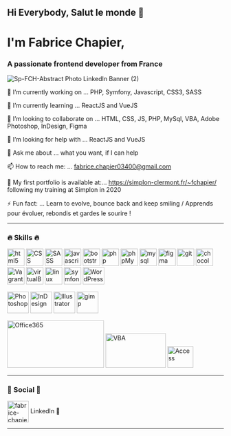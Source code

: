 ## Hi Everybody, Salut le monde 👋

# I'm Fabrice Chapier,

### A passionate frontend developer from France

![Sp-FCH-Abstract Photo LinkedIn Banner (2)](https://user-images.githubusercontent.com/52313745/93642724-d8a62d00-f9fe-11ea-9bd8-93e5d8d4f1ce.png)
<!--
**fabrice-C/fabrice-c** is a ✨ _special_ ✨ repository because its `README.md` (this file) appears on your GitHub profile.

Here are some ideas to get you started:-->

🔭 I’m currently working on ... PHP, Symfony, Javascript, CSS3, SASS

🌱 I’m currently learning ... ReactJS and VueJS

👯 I’m looking to collaborate on ... HTML, CSS, JS, PHP, MySql, VBA, Adobe Photoshop, InDesign, Figma

🤔 I’m looking for help with ... ReactJS and VueJS

💬 Ask me about ... what you want, if I can help

📫 How to reach me: ... fabrice.chapier03400@gmail.com

👀 My first portfolio is available at:... https://simplon-clermont.fr/~fchapier/ 
following my training at Simplon in 2020
<!--- 😄 Pronouns: ... He / Him -->

⚡ Fun fact: ... Learn to evolve, bounce back and keep smiling / Apprends pour évoluer, rebondis et gardes le sourire !

<hr>
<h3 align="left">🔥 Skills 🔥</h3>

<!--- <h4 aligne=left">🔥 Web 🔥<h4> -->
<p Align="Left">
 <img src="https://www.vectorlogo.zone/logos/w3_html5/w3_html5-icon.svg" alt="html5" width="40" height="40"/>
 <img src="https://user-images.githubusercontent.com/52313745/103915475-8c950a80-510b-11eb-90e0-85e03bc85d61.png" alt="CSS" width="40" height="40"/>
 <img src="https://www.vectorlogo.zone/logos/sass-lang/sass-lang-icon.svg" alt="SASS" width="40" height="40"/>
 <img src="https://user-images.githubusercontent.com/52313745/103915474-8c950a80-510b-11eb-938d-628d28f59661.png" alt="javascript" width="40" height="40"/> 
 <img src="https://www.vectorlogo.zone/logos/getbootstrap/getbootstrap-icon.svg" alt="bootstrap" width="40" height="40"/>
 <img src="https://www.vectorlogo.zone/logos/php/php-icon.svg" alt="php" width="40" height="40"/>
 <img src="https://www.vectorlogo.zone/logos/phpmyadmin/phpmyadmin-icon.svg" alt="phpMyAdmin" width="40" height="40"/>
 <img src="https://www.vectorlogo.zone/logos/mysql/mysql-icon.svg" alt="mysql" width="40" height="40"/>
 <img src="https://www.vectorlogo.zone/logos/figma/figma-icon.svg" alt="figma" width="40" height="40"/>
 <img src="https://www.vectorlogo.zone/logos/git-scm/git-scm-icon.svg" alt="git" width="40" height="40"/>
 <img src="https://www.vectorlogo.zone/logos/chocolatey/chocolatey-icon.svg" alt="chocolatey" width="40" height="40"/>
 <img src="https://www.vectorlogo.zone/logos/vagrantup/vagrantup-icon.svg" alt="Vagrant" width="40" height="40"/>
 <img src="https://www.vectorlogo.zone/logos/virtualbox/virtualbox-icon.svg" alt="virtualBox" width="40" height="40"/>
 <img src="https://www.vectorlogo.zone/logos/linux/linux-icon.svg" alt="linux" width="40" height="40"/> 
 <img src="https://www.vectorlogo.zone/logos/symfony/symfony-icon.svg" alt="symfony" width="40" height="40"/>
 <img src="https://user-images.githubusercontent.com/52313745/93638215-33d42180-f9f7-11ea-8860-574408259e29.png" alt="WordPress" width="50" height="40"/>
</p>
 
<!-- <h4 Align="left">🎨 Infographics 🎨<h4> -->
<p align="left">
 <img src="https://user-images.githubusercontent.com/52313745/93635919-595f2c00-f9f3-11ea-8b57-7fe3a275c258.png" alt="Photoshop" width="50" height="50"/>
 <img src="https://user-images.githubusercontent.com/52313745/93635917-58c69580-f9f3-11ea-9776-1cc1a2fa2c5d.png" alt="InDesign" width="50" height="50"/>
 <img src="https://user-images.githubusercontent.com/52313745/93635911-57956880-f9f3-11ea-9241-f087f6b49412.png" alt="Illustrator" width="50" height="50"/>

 <img src="https://www.vectorlogo.zone/logos/gimp/gimp-icon.svg" alt="gimp" width="50" height="50"/>
</p>
 
<!-- <h4 Align="left">💻 Microsoft Office Suite 📊<h4> -->
<p align="left">
 <img src="https://user-images.githubusercontent.com/52313745/93638214-333b8b00-f9f7-11ea-9601-33bf5523600a.jpg" alt="Office365" width="225" height="110"/>
 <img src="https://user-images.githubusercontent.com/52313745/93636104-a04d2180-f9f3-11ea-8bd1-da3a403b57fb.png" alt="VBA" width="140" height="80"/>
 <img src="https://user-images.githubusercontent.com/52313745/93638210-320a5e00-f9f7-11ea-8583-6107be9c322b.jpg" alt="Access" width="60" height="50"/>
</p>
<hr>
<h3 align="left">🖖 Social 🤝</h3>
<p align="left">
<a href="https://linkedin.com/in/fabrice-chapier-marketing-digital-dev-web" target="blank"><img align="center" src="https://cdn.jsdelivr.net/npm/simple-icons@3.0.1/icons/linkedin.svg" alt="fabrice-chapier-marketing-digital-dev-web" height="50" width="50" /></a> LinkedIn 🚀
</p>
 <hr>
